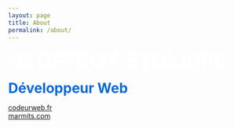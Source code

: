```yaml
---
layout: page
title: About
permalink: /about/
---
```


<style>
nom { color: #FFFFFF; font-size: 3em; font-weight: bold; text-align: center; }
r { color: Red }
o { color: Orange }
g { color: Green }
b { color: #0969DA ;font-size: 2em;}
</style>

<nom>GEOFFROY STOLARIC</nom>

<b>Développeur Web</b>

[codeurweb.fr][marmits-codeur]  
[marmits.com][marmits]

[marmits]:      https://marmits.com
[marmits-codeur]:      https://codeur-web.fr
